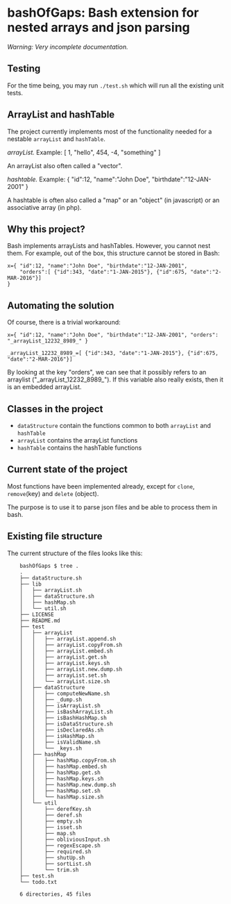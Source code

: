 # bashOfGaps: Bash extension for nested arrays and json parsing

_Warning: Very incomplete documentation._

## Testing

For the time being, you may run `./test.sh` which will run all the existing unit tests.

## ArrayList and hashTable

The project currently implements most of the functionality needed for a nestable `arrayList` and `hashTable`.

*arrayList.* Example: [ 1, "hello", 454, -4, "something" ]

An arrayList also often called a "vector".

*hashtable.* Example: { "id":12, "name":"John Doe", "birthdate":"12-JAN-2001" }

A hashtable is often also called a "map" or an "object" (in javascript) or an associative array (in php).

## Why this project?

Bash implements arrayLists and hashTables. However, you cannot nest them. For example, out of the box, this structure cannot be stored in Bash:

	x={ "id":12, "name":"John Doe", "birthdate":"12-JAN-2001", 
		"orders":[ {"id":343, "date":"1-JAN-2015"}, {"id":675, "date":"2-MAR-2016"}] 
	}

## Automating the solution

Of course, there is a trivial workaround:

	x={ "id":12, "name":"John Doe", "birthdate":"12-JAN-2001", "orders": "_arrayList_12232_8989_" }

	_arrayList_12232_8989_=[ {"id":343, "date":"1-JAN-2015"}, {"id":675, "date":"2-MAR-2016"}]


By looking at the key "orders", we can see that it possibly refers to an arraylist ("\_arrayList\_12232\_8989\_"). If this variable also really exists, then it is an embedded arrayList.

## Classes in the project

* `dataStructure` contain the functions common to both `arrayList` and `hashTable`
* `arrayList` contains the arrayList functions
* `hashTable` contains the hashTable functions

## Current state of the project

Most functions have been implemented already, except for `clone`, `remove`(key) and `delete` (object).

The purpose is to use it to parse json files and be able to process them in bash.

## Existing file structure

The current structure of the files looks like this:

```
	bashOfGaps $ tree .
	.
	├── dataStructure.sh
	├── lib
	│   ├── arrayList.sh
	│   ├── dataStructure.sh
	│   ├── hashMap.sh
	│   └── util.sh
	├── LICENSE
	├── README.md
	├── test
	│   ├── arrayList
	│   │   ├── arrayList.append.sh
	│   │   ├── arrayList.copyFrom.sh
	│   │   ├── arrayList.embed.sh
	│   │   ├── arrayList.get.sh
	│   │   ├── arrayList.keys.sh
	│   │   ├── arrayList.new.dump.sh
	│   │   ├── arrayList.set.sh
	│   │   └── arrayList.size.sh
	│   ├── dataStructure
	│   │   ├── computeNewName.sh
	│   │   ├── _dump.sh
	│   │   ├── isArrayList.sh
	│   │   ├── isBashArrayList.sh
	│   │   ├── isBashHashMap.sh
	│   │   ├── isDataStructure.sh
	│   │   ├── isDeclaredAs.sh
	│   │   ├── isHashMap.sh
	│   │   ├── isValidName.sh
	│   │   └── _keys.sh
	│   ├── hashMap
	│   │   ├── hashMap.copyFrom.sh
	│   │   ├── hashMap.embed.sh
	│   │   ├── hashMap.get.sh
	│   │   ├── hashMap.keys.sh
	│   │   ├── hashMap.new.dump.sh
	│   │   ├── hashMap.set.sh
	│   │   └── hashMap.size.sh
	│   └── util
	│       ├── derefKey.sh
	│       ├── deref.sh
	│       ├── empty.sh
	│       ├── isset.sh
	│       ├── map.sh
	│       ├── obliviousInput.sh
	│       ├── regexEscape.sh
	│       ├── required.sh
	│       ├── shutUp.sh
	│       ├── sortList.sh
	│       └── trim.sh
	├── test.sh
	└── todo.txt

	6 directories, 45 files
```

